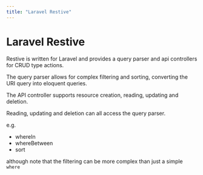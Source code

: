 ```yaml
---
title: "Laravel Restive"
---
```


# Laravel Restive

Restive is written for Laravel and provides a query parser and api controllers for CRUD type actions.

The query parser allows for complex filtering and sorting, converting the URI query into eloquent queries.

The API controller supports resource creation, reading, updating and deletion.

Reading, updating and deletion can all access the query parser.

e.g.

 -   whereIn
 -   whereBetween
 -   sort

although note that the filtering can be more complex than just a simple ``where``

